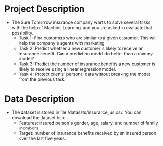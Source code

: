 # Project Description
- The Sure Tomorrow insurance company wants to solve several tasks with the help of Machine Learning, and you are asked to evaluate that possibility.
  - Task 1: Find customers who are similar to a given customer. This will help the company's agents with marketing
  - Task 2: Predict whether a new customer is likely to receive an insurance benefit. Can a prediction model do better than a dummy model?
  - Task 3: Predict the number of insurance benefits a new customer is likely to receive using a linear regression model.
  - Task 4: Protect clients' personal data without breaking the model from the previous task.

# Data Description
- The dataset is stored in file /datasets/insurance_us.csv. You can download the dataset here.
  - Features: insured person's gender, age, salary, and number of family members.
  - Target: number of insurance benefits received by an insured person over the last five years.
